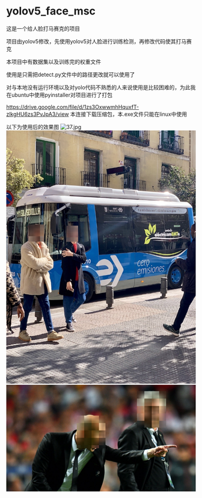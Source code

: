 # yolov5_face_msc
这是一个给人脸打马赛克的项目

项目由yolov5修改，先使用yolov5对人脸进行训练检测，再修改代码使其打马赛克

本项目中有数据集以及训练完的权重文件

使用是只需把detect.py文件中的路径更改就可以使用了

对与本地没有运行环境以及对yolo代码不熟悉的人来说使用是比较困难的，为此我在ubuntu中使用pyinstaller对项目进行了打包

https://drive.google.com/file/d/1zs3OxwwmhHquxfT-zlkgHU6zs3PvJpA3/view
本连接下载压缩包，本.exe文件只能在linux中使用

以下为使用后的效果图
![37.jpg](runs/detect/exp/37.jpg)![bus.jpg](runs/detect/exp/bus.jpg)![zidane.jpg](runs/detect/exp/zidane.jpg)